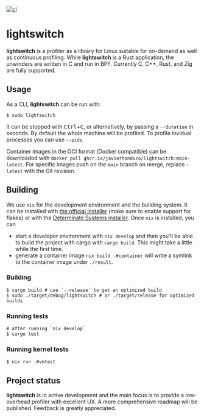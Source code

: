 [![ci](https://github.com/javierhonduco/lightswitch/actions/workflows/build.yml/badge.svg?branch=main)](https://github.com/javierhonduco/lightswitch/actions/workflows/build.yml)

lightswitch
===========

**lightswitch** is a profiler as a library for Linux suitable for on-demand as well as continuous profiling. While **lightswitch** is a Rust application, the unwinders are written in C and run in BPF. Currently C, C++, Rust, and Zig are fully supported.

Usage
-----

As a CLI, **lightswitch** can be run with:

```shell
$ sudo lightswitch
```

It can be stopped with <kbd>Ctrl</kbd>+<kbd>C</kbd>, or alternatively, by passing a `--duration` in seconds. By default the whole machine will be profiled. To profile invidual processes you can use `--pids`.

Container images in the OCI format (Docker compatible) can be downloaded with `docker pull ghcr.io/javierhonduco/lightswitch:main-latest`. For specific images push on the `main` branch on merge, replace `-latest` with the Git revision.

Building
--------

We use `nix` for the development environment and the building system. It can be installed with [the official installer](https://nixos.org/download/#nix-install-linux) (make sure to enable support for flakes) or with the [Determinate Systems installer](https://github.com/DeterminateSystems/nix-installer?tab=readme-ov-file#usage). Once `nix` is installed, you can

* start a developer environment with `nix develop` and then you'll be able to build the project with cargo with `cargo build`. This might take a little while the first time.
* generate a container image `nix build .#container` will write a symlink to the container image under `./result`. 

### Building
```shell
$ cargo build # use `--release` to get an optimized build
$ sudo ./target/debug/lightswitch # or ./target/release for optimized builds
```

### Running tests
```shell
# after running `nix develop`
$ cargo test
```

### Running kernel tests
```shell
$ nix run .#vmtest
```

Project status
---------------

**lightswitch** is in active development and the main focus is to provide a low-overhead profiler with excellent UX. A more comprehensive roadmap will be published. Feedback is greatly appreciated.
